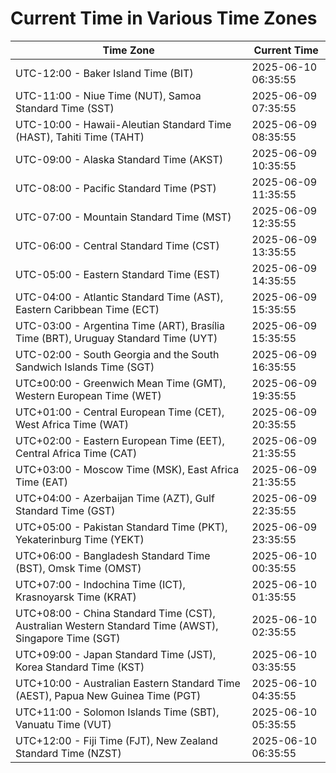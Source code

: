 # Current Time in Various Time Zones

| Time Zone | Current Time |
|-----------|--------------|
| UTC-12:00 - Baker Island Time (BIT) | 2025-06-10 06:35:55 |
| UTC-11:00 - Niue Time (NUT), Samoa Standard Time (SST) | 2025-06-09 07:35:55 |
| UTC-10:00 - Hawaii-Aleutian Standard Time (HAST), Tahiti Time (TAHT) | 2025-06-09 08:35:55 |
| UTC-09:00 - Alaska Standard Time (AKST) | 2025-06-09 10:35:55 |
| UTC-08:00 - Pacific Standard Time (PST) | 2025-06-09 11:35:55 |
| UTC-07:00 - Mountain Standard Time (MST) | 2025-06-09 12:35:55 |
| UTC-06:00 - Central Standard Time (CST) | 2025-06-09 13:35:55 |
| UTC-05:00 - Eastern Standard Time (EST) | 2025-06-09 14:35:55 |
| UTC-04:00 - Atlantic Standard Time (AST), Eastern Caribbean Time (ECT) | 2025-06-09 15:35:55 |
| UTC-03:00 - Argentina Time (ART), Brasília Time (BRT), Uruguay Standard Time (UYT) | 2025-06-09 15:35:55 |
| UTC-02:00 - South Georgia and the South Sandwich Islands Time (SGT) | 2025-06-09 16:35:55 |
| UTC±00:00 - Greenwich Mean Time (GMT), Western European Time (WET) | 2025-06-09 19:35:55 |
| UTC+01:00 - Central European Time (CET), West Africa Time (WAT) | 2025-06-09 20:35:55 |
| UTC+02:00 - Eastern European Time (EET), Central Africa Time (CAT) | 2025-06-09 21:35:55 |
| UTC+03:00 - Moscow Time (MSK), East Africa Time (EAT) | 2025-06-09 21:35:55 |
| UTC+04:00 - Azerbaijan Time (AZT), Gulf Standard Time (GST) | 2025-06-09 22:35:55 |
| UTC+05:00 - Pakistan Standard Time (PKT), Yekaterinburg Time (YEKT) | 2025-06-09 23:35:55 |
| UTC+06:00 - Bangladesh Standard Time (BST), Omsk Time (OMST) | 2025-06-10 00:35:55 |
| UTC+07:00 - Indochina Time (ICT), Krasnoyarsk Time (KRAT) | 2025-06-10 01:35:55 |
| UTC+08:00 - China Standard Time (CST), Australian Western Standard Time (AWST), Singapore Time (SGT) | 2025-06-10 02:35:55 |
| UTC+09:00 - Japan Standard Time (JST), Korea Standard Time (KST) | 2025-06-10 03:35:55 |
| UTC+10:00 - Australian Eastern Standard Time (AEST), Papua New Guinea Time (PGT) | 2025-06-10 04:35:55 |
| UTC+11:00 - Solomon Islands Time (SBT), Vanuatu Time (VUT) | 2025-06-10 05:35:55 |
| UTC+12:00 - Fiji Time (FJT), New Zealand Standard Time (NZST) | 2025-06-10 06:35:55 |
